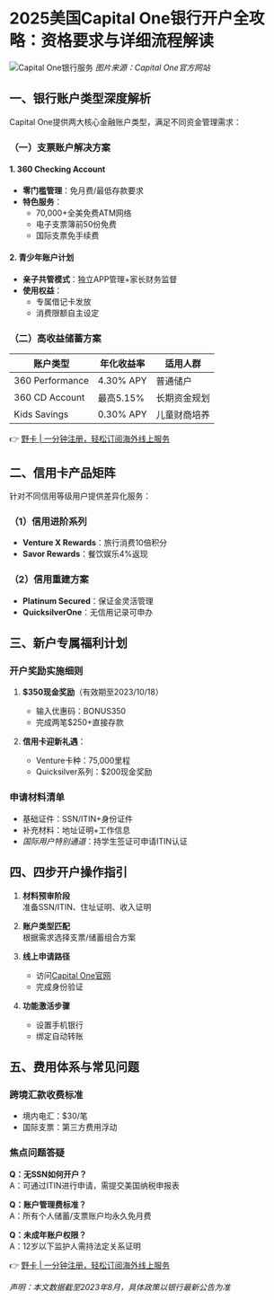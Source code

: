 # 2025美国Capital One银行开户全攻略：资格要求与详细流程解读

![Capital One银行服务](https://bbtdd.com/wp-content/uploads/img/618451771.webp "Capital One金融服务")
*图片来源：Capital One官方网站*

## 一、银行账户类型深度解析
Capital One提供两大核心金融账户类型，满足不同资金管理需求：

### （一）支票账户解决方案
#### 1. 360 Checking Account
- **零门槛管理**：免月费/最低存款要求
- **特色服务**：
  - 70,000+全美免费ATM网络
  - 电子支票簿前50份免费
  - 国际支票免手续费

#### 2. 青少年账户计划
- **亲子共管模式**：独立APP管理+家长财务监督
- **使用权益**：
  - 专属借记卡发放
  - 消费限额自主设定

### （二）高收益储蓄方案
| 账户类型           | 年化收益率 | 适用人群       |
|--------------------|------------|----------------|
| 360 Performance    | 4.30% APY  | 普通储户       |
| 360 CD Account     | 最高5.15%  | 长期资金规划   |
| Kids Savings       | 0.30% APY  | 儿童财商培养   |

👉 [野卡 | 一分钟注册，轻松订阅海外线上服务](https://bbtdd.com/yeka)

## 二、信用卡产品矩阵
针对不同信用等级用户提供差异化服务：

### （1）信用进阶系列
- **Venture X Rewards**：旅行消费10倍积分
- **Savor Rewards**：餐饮娱乐4%返现

### （2）信用重建方案
- **Platinum Secured**：保证金灵活管理
- **QuicksilverOne**：无信用记录可申办

## 三、新户专属福利计划
### 开户奖励实施细则
1. **$350现金奖励**（有效期至2023/10/18）
   - 输入优惠码：BONUS350
   - 完成两笔$250+直接存款

2. **信用卡迎新礼遇**：
   - Venture卡种：75,000里程
   - Quicksilver系列：$200现金奖励

### 申请材料清单
- 基础证件：SSN/ITIN+身份证件
- 补充材料：地址证明+工作信息
- *国际用户特别通道*：持学生签证可申请ITIN认证

## 四、四步开户操作指引
1. **材料预审阶段**  
   准备SSN/ITIN、住址证明、收入证明

2. **账户类型匹配**  
   根据需求选择支票/储蓄组合方案

3. **线上申请路径**
   - 访问[Capital One官网](https://bbtdd.com/yeka)
   - 完成身份验证

4. **功能激活步骤**
   - 设置手机银行
   - 绑定自动转账

## 五、费用体系与常见问题
### 跨境汇款收费标准
- 境内电汇：$30/笔
- 国际支票：第三方费用浮动

### 焦点问题答疑
**Q：无SSN如何开户？**  
A：可通过ITIN进行申请，需提交美国纳税申报表

**Q：账户管理费标准？**  
A：所有个人储蓄/支票账户均永久免月费

**Q：未成年账户权限？**  
A：12岁以下监护人需持法定关系证明

👉 [野卡 | 一分钟注册，轻松订阅海外线上服务](https://bbtdd.com/yeka)

*声明：本文数据截至2023年8月，具体政策以银行最新公告为准*